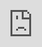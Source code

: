```yaml
---
layout: post
date:   2021-04-25
image: "/conflict_urbanism_sp2021/images/climate-refugees/climate-refugees_thumbnail.png"
title:  "Beyond the Origins and Destinations: Spatializing the issue of climate refugees on climate change, conflict, and migration"
author: "Sherry Te, Zuzanna Jarzynska, Andrea Molina"
---
```


This project investigates publicly accessible spatial data on climate, conflict and migration, in relation to the absence of a legal definition of the term “climate refugee”. For this purpose, the work focuses on three case studies in the Sahel Region in Central Africa, where arguable climate-induced mass migration and conflict is taking place. The objective is to explore spatial complexities of establishing causal relationships between the three phenomena and develop a framework for further research, as well as contribute to the discussion on how climate migration can be addressed in terms of policy.


##->**The Problem: The absence of a legal framework for climate refugees**<-

The problem that triggered this research is that, in spite of the apparent evidence of the role that climate change plays in forcing massive migrations, there is neither a clear definition for this category of migrants, nor an international formal recognition that guarantees the rights of affected populations to protection and asylum and that ascribes the responsibility of the developed countries and the Global North (it is, the main emitters of greenhouse gases) towards the problem. However, as recognized by Jean-Claude Juncker (European Commission President) at State of the Union speech in 2015 “Climate change is one of the root causes of a new migration phenomenon. Climate refugees will become a new challenge – if we do not act swiftly”.

The gap in the current legal framework, the 1951 Refugee Convention, limits the term to  only apply to “people who have a well-founded fear of being persecuted because of their race, religion, nationality, membership of a particular social group or political opinion, and are unable or unwilling to seek protection from their home countries”.This excludes the people displaced for reasons related to the environment degradation and climate change, who are mainly categorized as Internally Displaced Persons (IDP). Yet, “the distinction between refugees and internally displaced persons is a fundamental and integral characteristic of traditional refugee law defining the extent to which assistance will be made available to displaced persons”. As Antonio Guterres, UN Secretary-General, former UN High Commissioner for Refugees, has argued that climate change is mainly causing internal displacements, nevertheless, “when they cross a border, they will not be considered refugees”. This means that they cannot easily appeal for resettlement in another country. Instead, heir actions are criminalized as they seek to leave the worsening environmental conditions.

In light of the recent estimation made by The International Organization for Migration (IOM), there could be as many as **200 million such refugees by 2050.** Although some efforts have been made to reach a possible legal definition, the question still remains: ***Why is there still no legal definition of the term climate refugee, when all the evidence indicates a dire need for such a framework?***


### **The complexities: Establishing clear causal relationships**

In our investigation, one of the main problems in defining “climate refugee” is not being able to establish **the existence and shape of the causal relationship between climate change, migration and conflicts**, since most of the time causal connections are intertwined or disguised behind one another in many different and complicated ways.

Despite the growing consensus in scholarly literature regarding the evidence for climate-induced migration, there is less consensus regarding the existence of climate-induced conflicts. For example, it is sometimes argued that “climate change may not of itself trigger a movement of people” or that “it does not necessarily cause people to take arms”, and that social, political and economic factors need to be taken into account to explain people’s decisions to migrate. 

Nevertheless, it has been also argued that “given the likelihood that environmental change, migration, and conflict may happen in close proximity or succession, there is a need to more explicitly connect the three phenomena”, and also that **“the spatial dimension is necessary for analyzing the connections between climate-related environmental change and violent battles”**.

With this project, we intend to contribute mostly to the research on possible methodologies of data spatialization, in order to portray the relations between the 3 types of phenomena.


#### The Project: Three case studies in the Sahel, Africa

We are centering our research in the Sahel area, since it has been pointed out to be the most acutely affected region by climate change in the world, and more in detail at three regions in Nigeria, namely **Sokoto and Zamfara, Benue and Lake Chad**.

The reason to select these three particular case studies is that they present different types of climate induced conflicts (Cattle rustling and rural banditry, Farmer-Herder conflicts, and Boko Haram) and patterns of migration (transnational migration, internal displacement). Additionally, to look at the causal relations in three different places will prevent us from having a biased understanding of the matter. 

The question for all of them is, **can we call them climate refugees?**


#### SOKOTO-ZAMFARA

Sokoto and Zamfara regions of Nigeria experience an unprecedented crisis of multiple types of conflicts: local community conflicts, criminal gang practices and jihadists fought by state militia. In the past, disputes over land and natural resources have been a constant element of the annual seasonal cycle and were always resolved by local-community authorities. 
Recently, the regular conflicts were exacerbated by increasing water scarcity (shortening of rain period), resulting in desertification of farmland, coinciding with rapidly increasing fertility rates among Sokoto and Zamfara women. The competition for land suitable for both farming and grazing became hostile - Fulani herders were further deprived of rights to use forest lands, given by the newly elected democratic government in 1999 to Hausa farmers, many of which were particularly favored by the Abuja officials. 

Conflicts so abundant, that state cannot handle them -> Hausa vigilantes attacking random perceived perpetrators and Fulani Gangs attacking, kidnapping etc. Zamfara State adopted Islamic Law in 2000, as a way to tackle the economic crisis. State perceives conflicts happening in Zamfara as Zamfara’s business. 
Local conflicts - opened way for gangs and jihadists. Many displaced internally, many moved to Niger. 
Migration usually is said to happen right after an attack and from small villages to cities. 

<div class="iframe-column"><iframe src="https://player.vimeo.com/video/290575503?title=0&byline=0&portrait=0" style="position:absolute;top:0;left:0;width:100%;height:100%;" frameborder="0"></iframe></div>  

#### THE MIDDLE BELT: BENUE STATE

**Timeframe**: 2014 - peak in 2018 - Present

**Type of Scenario**: Scarcity + Environmental degradation as method of conflict

**Causal relationship**: Climate change (drought and desertification) -> migration (?) conflict -> displacement (IDP Camps + Host Communities)

**Description**: This case study explores the farmers and herders’ conflict in Nigeria. It is caused by the advance of drought and desertification in the north forcing Fulani people and other pastoral communities to migrate towards the south in search for alternative pastures and sources of water for their cattle. When the herders arrive to the lands of the Middle Belt they have to compete for these resources in a context of scarcity, which is leading to conflict between the local farmers and the newly arrived herders. The farmers and herders’ conflict has become Nigeria’s gravest security challenge, now claiming far more lives than the Boko Haram insurgency. Benue has been pointed out to be the most impacted state, due to the new laws banning open grazing in Benue and Taraba states. In terms of its timeline, the conflict started worsening in 2014, reaching its peak in January 2018 after the attacks on several Guma and Logo farmer communities.

While the causal connection from climate change in the north of Nigeria leading to migration to the south is very clear, the causal connection of climate change leading to conflict has been pointed out to need further spatial study. Therefore, we have spatially and chronologically mapped how the tree phenomena are interconnected, including testimonies of people that have been displaced to IDP Camps or host communities due to the conflict.


<div class="iframe-column"><iframe src="https://player.vimeo.com/video/290575503?title=0&byline=0&portrait=0" style="position:absolute;top:0;left:0;width:100%;height:100%;" frameborder="0"></iframe></div> 

#### LAKE CHAD BASIN

Africa’s Lake Chad is the convergence point of a complex humanitarian disaster courtesy of violence, climate change, and remote, ungoverned areas. For almost two decades, the Lake Chad Basin (LCB) in general, and northeast Nigeria in particular have been subject to the insurgency of the Islamist terrorist group Boko Haram. This region is also known for its poor environmental conditions that mostly manifest in land desertification and water scarcity. Water scarcity and land desertification play in the decision of local people to migrate.

The decrease of the discharge from the Komadugu Yobe River, which serves as a supply channel for water. The water resources of the LCB provide livelihoods to a population of more than 45 million people, of which 60% rely on agriculture. 

(204) Internally displaced persons (IDPs) at the Bakassi IDP camp in Maiduguri between
March and May 2019 come from Guzamala, Gwoza, Marte, Monguno, and Nganzai (were interviewed).

Experts say climate change is a key factor fuelling the insurgency of the armed group Boko Haram, which is aimed at creating an Islamic State in North East Nigeria.

North East Nigeria used to be peaceful with more than 50 percent of the population making a living from farming, fishing and livestock production. Many people in the region lost their livelihoods following increasing aridity caused by climate change, hence becoming vulnerable to being recruited by Boko Haram (recruited targets due to loss of livelihood).

<div class="iframe-column"><iframe src="https://player.vimeo.com/video/290575503?title=0&byline=0&portrait=0" style="position:absolute;top:0;left:0;width:100%;height:100%;" frameborder="0"></iframe></div> 


#### The Conclusion: More spatial research and personal testimonies

In this research we have learned the complexities that lay behind establishing a legal definition for the concept of “Climate Refugee” though three different case studies, which is that of establishing clear causal relationships between conflict, migration and climate change phenomena.

The absence of data regarding peoples’ migration patterns has been one of the major challenges in that research, which of course, responds to people's right to privacy, something we absolutely stand for. However, the spatial data we were able to collect, mainly about conflicts and displacement, has shown the diversity, scale and magnitude of the problem of climate-induced migration in Nigeria.

However, if the main conclusion we draw is that more spatial research is needed, we believe that the strategy of including displaced people's narratives and testimonies is not only a more humane way to address the problem, but also an effective complement to the data in order to trace the chain of events behind people’s decisions to migrate and show the connections that often remain obscure under (lacking) data points.


Notes

[1] Joanna Apap, “The Concept of ‘Climate Refugee’: Towards a Possible Definition” (European Parliamentary Research Service (EPRS), February 2019), 8, https://www.europarl.europa.eu/thinktank/en/document.html?reference=EPRS_BRI(2018)621893.
[2] Apap, 1.
[3] Apap, 5.
[4] António Guterres, “Statement by Mr. António Guterres, Former United Nations High Commissioner for Refugees” (Intergovernmental Meeting at Ministerial Level to mark the 60th anniversary of the 1951 Convention relating to the Status of Refugees and the 50th anniversary of the 1961 Convention on the Reduction of Statelessness, Geneva, December 7, 2011), https://www.unhcr.org/admin/hcspeeches/4ecd0cde9/statement-mr-antonio-guterres-united-nations-high-commissioner-refugees.html.
[5] Laura Freeman, “Environmental Change, Migration, and Conflict in Africa,” The Journal of Environment & Development 26, no. 4 (2017): 361, https://doi.org/10.2307/26392658.
[6]  Madu Ignatius A. and Cletus Famous Nwankwo, “Spatial Pattern of Climate Change and Farmer–Herder Conflict Vulnerabilities in Nigeria,” GeoJournal Online (May 20, 2020): 2, https://link.springer.com/article/10.1007%2Fs10708-020-10223-2.


#### Please use level 4 headings for major section divisions  
(make sure to put two spaces after the end of the heading)

Write **words in bold** like this.  

Italics are *similar* and are formatted like this.  

To make a paragraph break you need to add two spaces at the end of your line before going to the next line.  

See this is now a new paragraph.  

Lists are easy:
1. they can be ordered
1. like this
1. notice that the numbers are automatically ordered
  1. use two spaces in front to indent

Or they can just be bullet points:
- like this
* or like this
  - use two spaces
  - to have nested lists

Use Author-Date parenthetical citations following Chicago Manual of Style conventions throughout your document, and add a works cited at the bottom of your post. See Author-Date quick guide [here](https://www-chicagomanualofstyle-org.ezproxy.cul.columbia.edu/tools_citationguide/citation-guide-2.html) for citation conventions.  

To include hyperlinks format them like this [text of link](http://c4sr.columbia.edu/).  

To embed images first ensure that the file is at least 740px wide. Then place the image file in a folder named for your group in the images folder. Then link to that image using the format here, but replace the file path with the name of your group's folder and appropriate image file name:  

![description of image](/conflict_urbanism_sp2021/images/sample_image.png)

If you want to include html files (i.e. an interactive map) host these via your personal github page, and then you can embed them in your document with a iframe. The format looks like this:  

<div class="iframe-column"><iframe src="https://player.vimeo.com/video/290575503?title=0&byline=0&portrait=0" style="position:absolute;top:0;left:0;width:100%;height:100%;" frameborder="0"></iframe></div>  


All you need to do to use one is replace the url that is between the two " ". Here is an iframe of mapbox tiles:  

<div class="iframe-column"><iframe src="https://api.mapbox.com/styles/v1/mapbox/satellite-v9.html?title=true&access_token=pk.eyJ1IjoibWFwYm94IiwiYSI6ImNpejY4NDg1bDA1cjYzM280NHJ5NzlvNDMifQ.d6e-nNyBDtmQCVwVNivz7A#2/0/0" style="position:absolute;top:0;left:0;width:100%;height:100%;" frameborder="0"></iframe></div>
